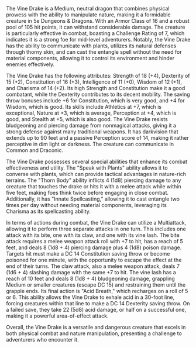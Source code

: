 The Vine Drake is a Medium, neutral dragon that combines physical prowess with the ability to manipulate nature, making it a formidable creature in 5e Dungeons & Dragons. With an Armor Class of 16 and a robust pool of 105 hit points, it can withstand considerable damage. The creature is particularly effective in combat, boasting a Challenge Rating of 7, which indicates it is a strong foe for mid-level adventurers. Notably, the Vine Drake has the ability to communicate with plants, utilizes its natural defenses through thorny skin, and can cast the entangle spell without the need for material components, allowing it to control its environment and hinder enemies effectively. 

The Vine Drake has the following attributes: Strength of 18 (+4), Dexterity of 15 (+2), Constitution of 16 (+3), Intelligence of 11 (+0), Wisdom of 12 (+1), and Charisma of 14 (+2). Its high Strength and Constitution make it a good combatant, while the Dexterity contributes to its decent mobility. The saving throw bonuses include +6 for Constitution, which is very good, and +4 for Wisdom, which is good. Its skills include Athletics at +7, which is exceptional, Nature at +3, which is average, Perception at +4, which is good, and Stealth at +5, which is also good. The Vine Drake resists bludgeoning and piercing damage from nonmagical attacks, giving it a strong defense against many traditional weapons. It has darkvision that extends up to 90 feet and a passive Perception score of 14, making it rather perceptive in dim light or darkness. The creature can communicate in Common and Draconic.

The Vine Drake possesses several special abilities that enhance its combat effectiveness and utility. The "Speak with Plants" ability allows it to converse with plants, which can provide tactical advantages in nature-rich terrains. The "Thorn Body" ability inflicts 4 (1d8) piercing damage to any creature that touches the drake or hits it with a melee attack while within five feet, making foes think twice before engaging in close combat. Additionally, it has "Innate Spellcasting," allowing it to cast entangle two times per day without needing material components, leveraging its Charisma as its spellcasting ability.

In terms of actions during combat, the Vine Drake can utilize a Multiattack, allowing it to perform three separate attacks in one turn. This includes one attack with its bite, one with its claw, and one with its vine lash. The bite attack requires a melee weapon attack roll with +7 to hit, has a reach of 5 feet, and deals 8 (1d8 + 4) piercing damage plus 4 (1d8) poison damage. Targets hit must make a DC 14 Constitution saving throw or become poisoned for one minute, with the opportunity to escape the effect at the end of their turns. The claw attack, also a melee weapon attack, deals 7 (1d6 + 4) slashing damage with the same +7 to hit. The vine lash has a reach of 10 feet and deals 8 (1d8 + 4) bludgeoning damage, grappling Medium or smaller creatures (escape DC 15) and restraining them until the grapple ends. Its final action is "Acid Breath," which recharges on a roll of 5 or 6. This ability allows the Vine Drake to exhale acid in a 30-foot line, forcing creatures within that line to make a DC 14 Dexterity saving throw. On a failed save, they take 22 (5d8) acid damage, or half on a successful one, making it a powerful area-of-effect attack. 

Overall, the Vine Drake is a versatile and dangerous creature that excels in both physical combat and nature manipulation, presenting a challenge to adventurers who encounter it.